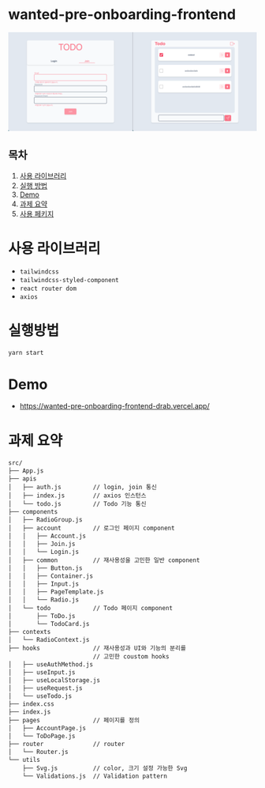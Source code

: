 # wanted-pre-onboarding-frontend
<p align="middle">
<img src="./screenshot.png" />
</p>


## 목차
1. [사용 라이브러리](#과제)
2. [실행 방법](#실행방법)
3. [Demo](#demo)
4. [과제 요약](#요약)
5. [사용 페키지]()
# 사용 라이브러리
* `tailwindcss`
* `tailwindcss-styled-component`
* `react router dom`
* `axios`
# 실행방법
```
yarn start
```
# Demo
* https://wanted-pre-onboarding-frontend-drab.vercel.app/

# 과제 요약
```
src/
├── App.js
├── apis
│   ├── auth.js         // login, join 통신
│   ├── index.js        // axios 인스턴스
│   └── todo.js         // Todo 기능 통신
├── components
│   ├── RadioGroup.js
│   ├── account         // 로그인 페이지 component
│   │   ├── Account.js
│   │   ├── Join.js
│   │   └── Login.js
│   ├── common          // 재사용성을 고민한 일반 component
│   │   ├── Button.js
│   │   ├── Container.js
│   │   ├── Input.js
│   │   ├── PageTemplate.js
│   │   └── Radio.js
│   └── todo            // Todo 페이지 component
│       ├── ToDo.js
│       └── TodoCard.js
├── contexts
│   └── RadioContext.js
├── hooks               // 재사용성과 UI와 기능의 분리를
                        // 고민한 coustom hooks
│   ├── useAuthMethod.js
│   ├── useInput.js
│   ├── useLocalStorage.js
│   ├── useRequest.js
│   └── useTodo.js
├── index.css
├── index.js
├── pages               // 페이지를 정의
│   ├── AccountPage.js
│   └── ToDoPage.js
├── router              // router
│   └── Router.js
└── utils
    ├── Svg.js          // color, 크기 설정 가능한 Svg
    └── Validations.js  // Validation pattern
```
